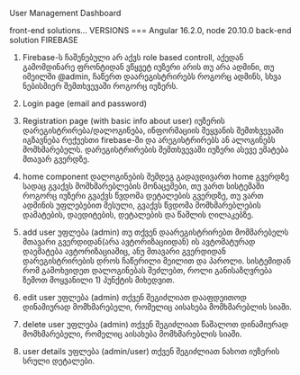 User Management Dashboard

front-end solutions... VERSIONS  ===   Angular 16.2.0, node 20.10.0
back-end solution FIREBASE

1) Firebase-ს ჩაშენებული არ აქვს role based controll, აქედან გამომდინარე ფრონტიდან ვწყვეტ იუზერი არის თუ არა ადმინი, თუ იმეილში @admin, ჩაწერთ დაარეგისტრირებს როგორც ადმინს, სხვა ნებისმიერ შემთხვევაში როგორც იუზერს.

2) Login page (email and password)
3) Registration page (with basic info about user)
   იუზერის დარეგისტრირება/დალოგინება, ინფორმაციის შეყვანის შემთხვევაში იგზავნება რექუესთი firebase-ში და არეგისტრირებს ან ალოგინებს მომხმარებელს. დარეგისტრირების შემთხვევაში იუზერი ასევე ემატება მთავარ გვერდზე.

4) home component
   დალოგინების შემდეგ გადავდივართ home გვერდზე სადაც გვაქვს მომხმარებლების მონაცემები, თუ ვართ სისტემაში როგორც იუზერი გვაქვს წვდომა დეტალების გვერდზე, თუ ვართ ადმინის უფლებებით შესული, გვაქვს წვდომა მომხმარებლების დამატების, დაედიტების, დეტალების და წაშლის ღილაკებზე.

5) add user
   უფლება (admin)
   თუ თქვენ დაარეგისტრირებთ მომმარებელს მთავარი გვერდიდან(არა ავტორიზაციიდან) ის ავტომატურად დაემატება ავტორიზაციაშიც, ანუ მთავარი გვერდიდან დარეგისტრირების დროს ჩაწერილი მეილით და პაროლი. სისტემიდან რომ გამოხვიდეთ დალოგინებას შეძლებთ, როლი განისაზღვრება ზემოთ მოყვანილი 1) პუნქტის მიხედვით.

6) edit user
   უფლება (admin)
   თქვენ შეგიძლიათ დააფდეითოდ დინამიურად მომხმარებელი, რომელიც აისახება მომხმარებლის სიაში.
7) delete user
   უფლება (admin)
   თქვენ შეგიძლიათ წაშალოთ დინამიურად მომხმარებელი, რომელიც აისახება მომხმარებლის სიაში.
8) user details
   უფლება (admin/user)
   თქვენ შეგიძლიათ ნახოთ იუზერის სრული დეტალები.
